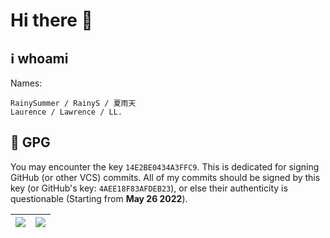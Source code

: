 # Hi there 👋

<!--
**RainySummerLuo/RainySummerLuo** is a ✨ _special_ ✨ repository because its `README.md` (this file) appears on your GitHub profile.

Here are some ideas to get you started:

- 🔭 I’m currently working on ...
- 🌱 I’m currently learning ...
- 👯 I’m looking to collaborate on ...
- 🤔 I’m looking for help with ...
- 💬 Ask me about ...
- 📫 How to reach me: ...
- 😄 Pronouns: ...
- ⚡ Fun fact: ...
-->

## :information_source: whoami

Names:
```
RainySummer / RainyS / 夏雨天
Laurence / Lawrence / LL.
```

##  :key: GPG

You may encounter the key `14E2BE0434A3FFC9`. This is dedicated for signing GitHub (or other VCS) commits. All of my commits should be signed by this key (or GitHub's key: `4AEE18F83AFDEB23`), or else their authenticity is questionable (Starting from **May 26 2022**).

| ![](https://user-images.githubusercontent.com/12462465/170502455-cf0f0d20-1eb2-4d12-8bea-d7f1d03f7258.png) | ![](https://user-images.githubusercontent.com/12462465/170502469-126d8e6f-15cc-47c2-ae46-35fa998c32cc.png) |
| :----------------------------------------------------------: | :----------------------------------------------------------: |
